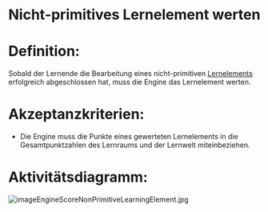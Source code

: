 # Nicht-primitives Lernelement werten


# Definition:

Sobald der Lernende die Bearbeitung eines nicht-primitiven [Lernelements](Lernelement-GE.md) erfolgreich abgeschlossen hat, muss die Engine das Lernelement werten.


# Akzeptanzkriterien:

- Die Engine muss die Punkte eines gewerteten Lernelements in die Gesamtpunktzahlen des Lernraums und der Lernwelt miteinbeziehen.

# Aktivitätsdiagramm:

![imageEngineScoreNonPrimitiveLearningElement.jpg](imageEngineScoreNonPrimitiveLearningElement.jpg)
